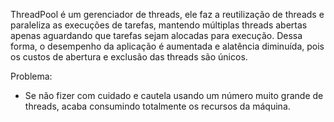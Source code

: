 ThreadPool é um gerenciador de threads, ele faz a reutilização de threads e paraleliza as execuções de tarefas, mantendo múltiplas threads abertas apenas aguardando que tarefas sejam alocadas para execução. Dessa forma, o desempenho da aplicação é aumentada e alatência diminuída, pois os custos de abertura e exclusão das threads são únicos.

Problema:
- Se não fizer com cuidado e cautela usando um número muito grande de threads, acaba consumindo totalmente os recursos da máquina.

